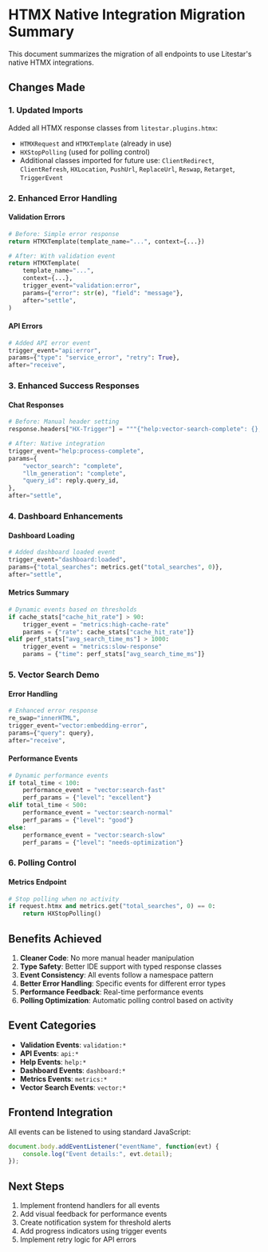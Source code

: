 # HTMX Native Integration Migration Summary

This document summarizes the migration of all endpoints to use Litestar's native HTMX integrations.

## Changes Made

### 1. Updated Imports
Added all HTMX response classes from `litestar.plugins.htmx`:
- `HTMXRequest` and `HTMXTemplate` (already in use)
- `HXStopPolling` (used for polling control)
- Additional classes imported for future use: `ClientRedirect`, `ClientRefresh`, `HXLocation`, `PushUrl`, `ReplaceUrl`, `Reswap`, `Retarget`, `TriggerEvent`

### 2. Enhanced Error Handling

#### Validation Errors
```python
# Before: Simple error response
return HTMXTemplate(template_name="...", context={...})

# After: With validation event
return HTMXTemplate(
    template_name="...",
    context={...},
    trigger_event="validation:error",
    params={"error": str(e), "field": "message"},
    after="settle",
)
```

#### API Errors
```python
# Added API error event
trigger_event="api:error",
params={"type": "service_error", "retry": True},
after="receive",
```

### 3. Enhanced Success Responses

#### Chat Responses
```python
# Before: Manual header setting
response.headers["HX-Trigger"] = """{"help:vector-search-complete": {}, ...}"""

# After: Native integration
trigger_event="help:process-complete",
params={
    "vector_search": "complete",
    "llm_generation": "complete",
    "query_id": reply.query_id,
},
after="settle",
```

### 4. Dashboard Enhancements

#### Dashboard Loading
```python
# Added dashboard loaded event
trigger_event="dashboard:loaded",
params={"total_searches": metrics.get("total_searches", 0)},
after="settle",
```

#### Metrics Summary
```python
# Dynamic events based on thresholds
if cache_stats["cache_hit_rate"] > 90:
    trigger_event = "metrics:high-cache-rate"
    params = {"rate": cache_stats["cache_hit_rate"]}
elif perf_stats["avg_search_time_ms"] > 1000:
    trigger_event = "metrics:slow-response"
    params = {"time": perf_stats["avg_search_time_ms"]}
```

### 5. Vector Search Demo

#### Error Handling
```python
# Enhanced error response
re_swap="innerHTML",
trigger_event="vector:embedding-error",
params={"query": query},
after="receive",
```

#### Performance Events
```python
# Dynamic performance events
if total_time < 100:
    performance_event = "vector:search-fast"
    perf_params = {"level": "excellent"}
elif total_time < 500:
    performance_event = "vector:search-normal"
    perf_params = {"level": "good"}
else:
    performance_event = "vector:search-slow"
    perf_params = {"level": "needs-optimization"}
```

### 6. Polling Control

#### Metrics Endpoint
```python
# Stop polling when no activity
if request.htmx and metrics.get("total_searches", 0) == 0:
    return HXStopPolling()
```

## Benefits Achieved

1. **Cleaner Code**: No more manual header manipulation
2. **Type Safety**: Better IDE support with typed response classes
3. **Event Consistency**: All events follow a namespace pattern
4. **Better Error Handling**: Specific events for different error types
5. **Performance Feedback**: Real-time performance events
6. **Polling Optimization**: Automatic polling control based on activity

## Event Categories

- **Validation Events**: `validation:*`
- **API Events**: `api:*`
- **Help Events**: `help:*`
- **Dashboard Events**: `dashboard:*`
- **Metrics Events**: `metrics:*`
- **Vector Search Events**: `vector:*`

## Frontend Integration

All events can be listened to using standard JavaScript:

```javascript
document.body.addEventListener("eventName", function(evt) {
    console.log("Event details:", evt.detail);
});
```

## Next Steps

1. Implement frontend handlers for all events
2. Add visual feedback for performance events
3. Create notification system for threshold alerts
4. Add progress indicators using trigger events
5. Implement retry logic for API errors
